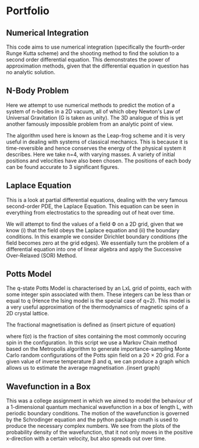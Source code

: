 # Portfolio
## Numerical Integration
This code aims to use numerical integration (specifically the fourth-order Runge Kutta scheme) and the shooting method to find the solution to a second order differential equation. This demonstrates the power of approximation methods, given that the differential equation in question has no analytic solution.

## N-Body Problem
Here we attempt to use numerical methods to predict the motion of a system of n-bodies in a 2D vacuum, all of which obey Newton's Law of Universal Gravitation (G is taken as unity). The 3D analogue of this is yet another famously impossible problem from an analytic point of view.
 
The algorithm used here is known as the Leap-frog scheme and it is very useful in dealing with systems of classical mechanics. This is because it is time-reversible and hence conserves the energy of the physical system it describes. Here we take n=4, with varying masses. A variety of initial positions and velocities have also been chosen. The positions of each body can be found accurate to 3 significant figures. 

## Laplace Equation
This is a look at partial differential equations, dealing with the very famous second-order PDE, the Laplace Equation. This equation can be seen in everything from electrostatics to the spreading out of heat over time. 

We will attempt to find the values of a field Ф on a 2D grid, given that we know (i) that the field obeys the Laplace equation and (ii) the boundary conditions. In this example we consider Dirichlet boundary conditions (the field becomes zero at the grid edges). We essentially turn the problem of a differential equation into one of linear algebra and apply the Successive Over-Relaxed (SOR) Method.

## Potts Model
The q-state Potts Model is characterised by an LxL grid of points, each with some integer spin associated with them. These integers can be less than or equal to q (Hence the Ising model is the special case of q=2). This model is a very useful approximation of the thermodynamics of magnetic spins of a 2D crystal lattice. 

The fractional magnetisation is defined as (insert picture of equation)

where f(σ) is the fraction of sites containing the most commonly occuring spin in the configuration. In this script we use a Markov Chain method based on the Metropolis algorithm to generate importance-sampling Monte Carlo random configurations of the Potts spin field on a 20 × 20 grid. For a given value of inverse temperature β and q, we can produce a graph which allows us to estimate the average magnetisation <M>.(insert graph)

 ## Wavefunction in a Box
 
 This was a college assignment in which we aimed to model the behaviour of a 1-dimensional quantum mechanical wavefunction in a box of length L, with periodic boundary conditions. The motion of the wavefunction is governed by the Schrodinger equation and the python package cmath is used to produce the necessary complex numbers. We see from the plots of the probability density of the wavefunction, that it not only moves in the positive x-direction with a certain velocity, but also spreads out over time. 
